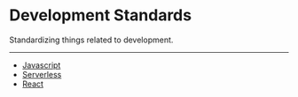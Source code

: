 # Development Standards

Standardizing things related to development.

---

- [Javascript](Javascript.md)
- [Serverless](Serverless.md)
- [React](React.md)